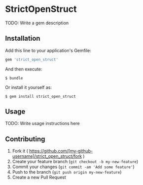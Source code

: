 # StrictOpenStruct

TODO: Write a gem description

## Installation

Add this line to your application's Gemfile:

```ruby
gem 'strict_open_struct'
```

And then execute:

    $ bundle

Or install it yourself as:

    $ gem install strict_open_struct

## Usage

TODO: Write usage instructions here

## Contributing

1. Fork it ( https://github.com/[my-github-username]/strict_open_struct/fork )
2. Create your feature branch (`git checkout -b my-new-feature`)
3. Commit your changes (`git commit -am 'Add some feature'`)
4. Push to the branch (`git push origin my-new-feature`)
5. Create a new Pull Request
